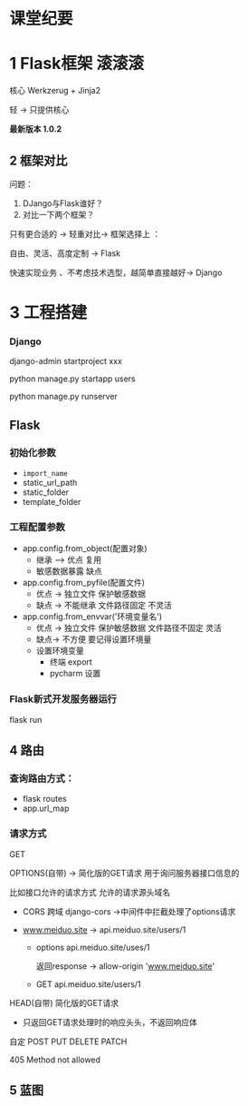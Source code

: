 # 课堂纪要

# 1 Flask框架  滚滚滚

 核心 Werkzerug + Jinja2

轻 -> 只提供核心

**最新版本 1.0.2**

## 2 框架对比

问题：

1. DJango与Flask谁好？
2. 对比一下两个框架？

只有更合适的 -> 轻重对比-> 框架选择上 ：

自由、灵活、高度定制 -> Flask

快速实现业务 、不考虑技术选型，越简单直接越好-> Django

# 3 工程搭建

### Django 

   django-admin startproject xxx

   python manage.py startapp users

   python manage.py runserver

## Flask

### 初始化参数

* `import_name`
* static_url_path
* static_folder
* template_folder

### 工程配置参数

* app.config.from_object(配置对象)
   * 继承 —> 优点 复用
   * 敏感数据暴露  缺点
* app.config.from_pyfile(配置文件)
   * 优点 -> 独立文件 保护敏感数据
   * 缺点 -> 不能继承 文件路径固定 不灵活
* app.config.from_envvar('环境变量名')
   * 优点 -> 独立文件 保护敏感数据  文件路径不固定 灵活
   * 缺点-> 不方便 要记得设置环境量
   * 设置环境变量
      * 终端 export
      * pycharm 设置

### Flask新式开发服务器运行 

flask run

## 4 路由

### 查询路由方式：

* flask routes
* app.url_map

### 请求方式

GET

OPTIONS(自带)    -> 简化版的GET请求 用于询问服务器接口信息的

比如接口允许的请求方式  允许的请求源头域名

+ CORS 跨域  django-cors  ->中间件中拦截处理了options请求

+ www.meiduo.site  -> api.meiduo.site/users/1

  + options  api.meiduo.site/uses/1

    返回response  -> allow-origin 'www.meiduo.site'

  * GET api.meiduo.site/users/1

HEAD(自带)  简化版的GET请求

* 只返回GET请求处理时的响应头头，不返回响应体

自定 POST  PUT  DELETE  PATCH

 405 Method not allowed

## 5 蓝图










